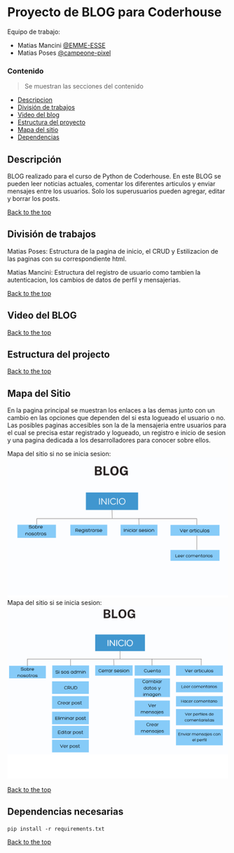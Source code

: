 # Proyecto de BLOG para Coderhouse

Equipo de trabajo:

* Matias Mancini
[@EMME-ESSE](https://github.com/EMME-ESSE)
* Matias Poses 
[@campeone-pixel](https://github.com/campeone-pixel)


### Contenido
> Se muestran las secciones del contenido

- [Descripcion](#descripcion)
- [División de trabajos](#división-de-trabajos)
- [Video del blog](#Video-del-blog)
- [Estructura del proyecto](#Estructura-del-proyecto)
- [Mapa del sitio](#Mapa-del-sitio)
- [Dependencias](#dependencias-necesarias)


## Descripción

BLOG realizado para el curso de Python de Coderhouse. 
En este BLOG se pueden leer noticias actuales, comentar los diferentes articulos y enviar mensajes entre los usuarios. Solo los superusuarios pueden agregar, editar y borrar los posts.

[Back to the top](#proyecto-de-blog-para-coderhouse)

## División de trabajos

Matias Poses: Estructura de la pagina de inicio, el CRUD y Estilizacion de  las paginas con su correspondiente html.

Matias Mancini: Estructura del registro de usuario como tambien la autenticacion, los cambios de datos de perfil y mensajerias.

[Back to the top](#proyecto-de-blog-para-coderhouse)

## Video del BLOG

[Back to the top](#proyecto-de-blog-para-coderhouse)
## Estructura del projecto
[Back to the top](#proyecto-de-blog-para-coderhouse)

## Mapa del Sitio

En la pagina principal se muestran los enlaces a las demas junto con un cambio en las opciones que dependen del si esta logueado el usuario o no.
Las posibles paginas accesibles son la de la mensajeria entre usuarios para el cual se precisa estar registrado y logueado, un registro e inicio de sesion y una pagina dedicada a los desarrolladores para conocer sobre ellos.

Mapa del sitio si no se inicia sesion:
<img src="blog/static/images/mapa_sin_iniciar.png">
Mapa del sitio si se inicia sesion:
<img src="blog/static/images/mapa_iniciado.png">


[Back to the top](#proyecto-de-blog-para-coderhouse)

## Dependencias necesarias

````
pip install -r requirements.txt 
````

[Back to the top](#proyecto-de-blog-para-coderhouse)
##  
